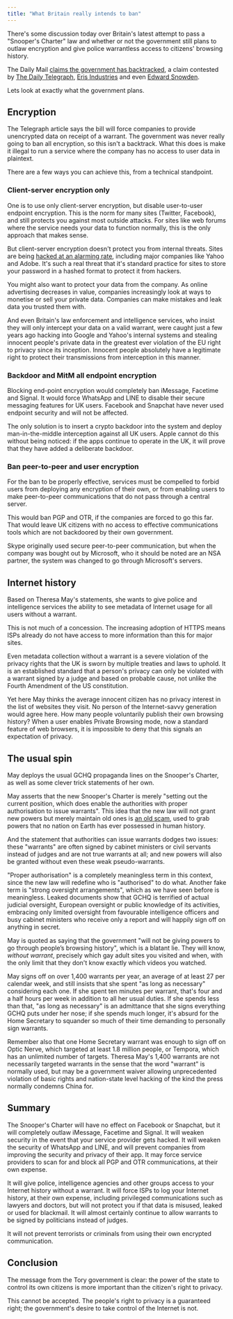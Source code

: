 ```yaml
---
title: "What Britain really intends to ban"
---
```


There's some discussion today over Britain's latest attempt to pass a "Snooper's
Charter" law and whether or not the government still plans to outlaw encryption
and give police warrantless access to citizens' browsing history.

The Daily Mail [claims the government has 
backtracked](http://www.dailymail.co.uk/news/article-3299110/Theresa-backtracks-snoopers-charter-drops-plans-let-police-spies-internet-browsing-history.html),
a claim contested by [The Daily
Telegraph](http://www.telegraph.co.uk/news/uknews/terrorism-in-the-uk/11970391/Internet-firms-to-be-banned-from-offering-out-of-reach-communications-under-new-laws.html),
[Eris Industries](https://blog.erisindustries.com/2015/11/02/IPBill/) and even
[Edward Snowden](https://twitter.com/Snowden/status/661267531320152064).

Lets look at exactly what the government plans.

## Encryption

The Telegraph article says the bill will force companies to provide unencrypted
data on receipt of a warrant. The government was never really going to ban all
encryption, so this isn't a backtrack. What this does is make it illegal to run
a service where the company has no access to user data in plaintext.

There are a few ways you can achieve this, from a technical standpoint.

### Client-server encryption only

One is to use only client-server encryption, but disable user-to-user endpoint
encryption. This is the norm for many sites (Twitter, Facebook), and still
protects you against most outside attacks. For sites like web forums where the
service needs your data to function normally, this is the only approach that
makes sense.

But client-server encryption doesn't protect you from internal threats. Sites
are being [hacked at an alarming
rate](http://lifehacker.com/its-no-surprise-anymore-your-data-is-never-safe-onlin-1471858210),
including major companies like Yahoo and Adobe. It's such a real threat that
it's standard practice for sites to store your password in a hashed format to
protect it from hackers.

You might also want to protect your data from the company. As online advertising
decreases in value, companies increasingly look at ways to monetise or sell your
private data. Companies can make mistakes and leak data you trusted them with.

And even Britain's law enforcement and intelligence services, who insist they
will only intercept your data on a valid warrant, were caught just a few years
ago hacking into Google and Yahoo's internal systems and stealing innocent
people's private data in the greatest ever violation of the EU right to privacy
since its inception. Innocent people absolutely have a legitimate right to
protect their transmissions from interception in this manner.

### Backdoor and MitM all endpoint encryption

Blocking end-point encryption would completely ban iMessage, Facetime and
Signal. It would force WhatsApp and LINE to disable their secure messaging
features for UK users. Facebook and Snapchat have never used endpoint security
and will not be affected.

The only solution is to insert a crypto backdoor into the system and deploy
man-in-the-middle interception against all UK users. Apple cannot do this
without being noticed: if the apps continue to operate in the UK, it will prove
that they have added a deliberate backdoor.

### Ban peer-to-peer and user encryption

For the ban to be properly effective, services must be compelled to forbid users
from deploying any encryption of their own, or from enabling users to make
peer-to-peer communications that do not pass through a central server.

This would ban PGP and OTR, if the companies are forced to go this far. That
would leave UK citizens with no access to effective communications tools which
are not backdoored by their own government.

Skype originally used secure peer-to-peer communication, but when the company
was bought out by Microsoft, who it should be noted are an NSA partner, the
system was changed to go through Microsoft's servers.

## Internet history

Based on Theresa May's statements, she wants to give police and intelligence
services the ability to see metadata of Internet usage for all users without a
warrant.

This is not much of a concession. The increasing adoption of HTTPS means ISPs
already do not have access to more information than this for major sites.

Even metadata collection without a warrant is a severe violation of the privacy
rights that the UK is sworn by multiple treaties and laws to uphold. It is an
established standard that a person's privacy can only be violated with a warrant
signed by a judge and based on probable cause, not unlike the Fourth Amendment
of the US constitution.

Yet here May thinks the average innocent citizen has no privacy interest in the
list of websites they visit. No person of the Internet-savvy generation would
agree here. How many people voluntarily publish their own browsing history? When
a user enables Private Browsing mode, now a standard feature of web browsers,
it is impossible to deny that this signals an expectation of privacy.

## The usual spin

May deploys the usual GCHQ propaganda lines on the Snooper's Charter, as well as
some clever trick statements of her own.

May asserts that the new Snooper's Charter is merely "setting out the current
position, which does enable the authorities with proper authorisation to issue
warrants". This idea that the new law will not grant new powers but merely
maintain old ones is [an old
scam](https://orbitalflower.github.io/20150604-intelligence-gap-is-doublespeak.html),
used to grab powers that no nation on Earth has ever possessed in human history.

And the statement that authorities can issue warrants dodges two issues: these
"warrants" are often signed by cabinet ministers or civil servants instead of
judges and are not true warrants at all; and new powers will also be granted
without even these weak pseudo-warrants.

"Proper authorisation" is a completely meaningless term in this context, since
the new law will redefine who is "authorised" to do what. Another fake term is
"strong oversight arrangements", which as we have seen before is meaningless.
Leaked documents show that GCHQ is terrified of actual judicial oversight,
European oversight or public knowledge of its activities, embracing only limited
oversight from favourable intelligence officers and busy cabinet ministers who
receive only a report and will happily sign off on anything in secret.

May is quoted as saying that the government "will not be giving powers to go
through people’s browsing history", which is a blatant lie. They will know,
_without warrant_, precisely which gay adult sites you visited and when, with
the only limit that they don't know exactly which videos you watched.

May signs off on over 1,400 warrants per year, an average of at least 27 per
calendar week, and still insists that she spent "as long as necessary"
considering each one. If she spent ten minutes per warrant, that's four and a
half hours per week in addition to all her usual duties. If she spends less than
that, "as long as necessary" is an admittance that she signs everything GCHQ
puts under her nose; if she spends much longer, it's absurd for the Home
Secretary to squander so much of their time demanding to personally sign
warrants.

Remember also that one Home Secretary warrant was enough to sign off on Optic
Nerve, which targeted at least 1.8 million people, or Tempora, which has an
unlimited number of targets. Theresa May's 1,400 warrants are not necessarily
targeted warrants in the sense that the word "warrant" is normally used, but may
be a government waiver allowing unprecedented violation of basic rights and
nation-state level hacking of the kind the press normally condemns China for.

## Summary

The Snooper's Charter will have no effect on Facebook or Snapchat, but it will
completely outlaw iMessage, Facetime and Signal. It will weaken security in the
event that your service provider gets hacked. It will weaken the security of
WhatsApp and LINE, and will prevent companies from improving the security and
privacy of their app. It may force service providers to scan for and block all
PGP and OTR communications, at their own expense.

It will give police, intelligence agencies and other groups access to your
Internet history without a warrant. It will force ISPs to log your Internet
history, at their own expense, including privileged communications such as
lawyers and doctors, but will not protect you if that data is misused, leaked or
used for blackmail. It will almost certainly continue to allow warrants to be
signed by politicians instead of judges.

It will not prevent terrorists or criminals from using their own encrypted
communication.

## Conclusion

The message from the Tory government is clear: the power of the state to control
its own citizens is more important than the citizen's right to privacy.

This cannot be accepted. The people's right to privacy is a guaranteed right;
the government's desire to take control of the Internet is not.
